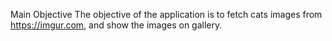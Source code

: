 Main Objective
The objective of the application is to fetch cats images from https://imgur.com, and show the images on gallery.
